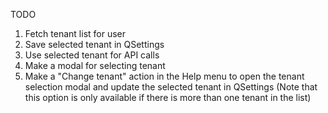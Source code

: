 TODO

1. Fetch tenant list for user
2. Save selected tenant in QSettings
3. Use selected tenant for API calls
4. Make a modal for selecting tenant
5. Make a "Change tenant" action in the Help menu
   to open the tenant selection modal and update
   the selected tenant in QSettings
   (Note that this option is only available if
   there is more than one tenant in the list)
